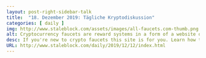 ```yaml
---
layout: post-right-sidebar-talk
title:  "18. Dezember 2019: Tägliche Kryptodiskussion"
categories: [ daily ]
img: http://www.staleblock.com/assets/images/all-faucets.com-thumb.png
alt: Cryptocurrency faucets are reward systems in a form of a website or an app that dispense free coins.
desc: If you're new to crypto faucets this site is for you. Learn how to maximize the value of your time and effort while claiming from free bitcoin faucet sites.
URL: http://www.staleblock.com/daily/2019/12/12/index.html
---
```



<div id="commento"></div>
<script src="https://cdn.commento.io/js/commento.js"></script>
